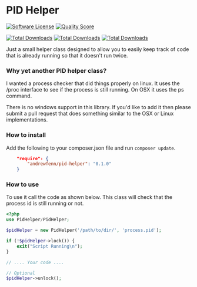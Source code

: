# PID Helper

[![Software License](https://img.shields.io/badge/license-MIT-brightgreen.svg?style=flat-square)](LICENSE.md)
[![Quality Score](https://img.shields.io/scrutinizer/g/andrewfenn/pidhelper.svg?style=flat-square)](https://scrutinizer-ci.com/g/andrewfenn/pidhelper)

[![Total Downloads](https://img.shields.io/packagist/dd/andrewfenn/pid-helper.svg?style=flat-square)](https://packagist.org/packages/andrewfenn/pid-helper)
[![Total Downloads](https://img.shields.io/packagist/dm/andrewfenn/pid-helper.svg?style=flat-square)](https://packagist.org/packages/andrewfenn/pid-helper)
[![Total Downloads](https://img.shields.io/packagist/dt/andrewfenn/pid-helper.svg?style=flat-square)](https://packagist.org/packages/andrewfenn/pid-helper)

Just a small helper class designed to allow you to easily keep
track of code that is already running so that it doesn't run
twice.

### Why yet another PID helper class?

I wanted a process checker that did things properly on linux. It uses
the /proc interface to see if the process is still running. On OSX it
uses the ps command.

There is no windows support in this library. If you'd like to add it then
please submit a pull request that does something similar to the OSX or Linux
implementations.

### How to install

Add the following to your composer.json file and run ```composer update```.

```json
    "require": {
        "andrewfenn/pid-helper": "0.1.0"
    }
```

### How to use

To use it call the code as shown below. This class will check that the
process id is still running or not.

```php
<?php
use PidHelper/PidHelper;

$pidHelper = new PidHelper('/path/to/dir/', 'process.pid');

if (!$pidHelper->lock()) {
    exit("Script Running\n");
}

// .... Your code ....

// Optional
$pidHelper->unlock();
```

